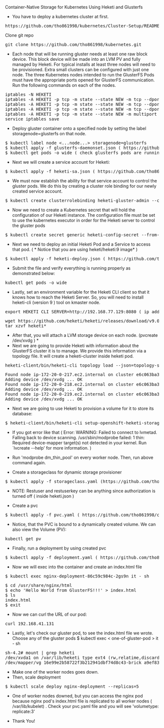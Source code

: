 Container-Native Storage for Kubernetes Using Heketi and Glusterfs
* You have to deploy a kubernetes cluster at first.
<pre>
https://github.com/tho861998/kubernetes/Cluster-Setup/README.md
</pre>
Clone git repo
<pre>
git clone https://github.com/tho861998/kubernetes.git
</pre>
* Each node that will be running gluster needs at least one raw block device. This block device will be made into an LVM PV and fully managed by Heketi. For typical installs at least three nodes will need to be provisioned. Extra small clusters can be configured with just one node. The three Kubernetes nodes intended to run the GlusterFS Pods must have the appropriate ports opened for GlusterFS communication. Run the following commands on each of the nodes.
<pre>
iptables -N HEKETI
iptables -A HEKETI -p tcp -m state --state NEW -m tcp --dport 24007 -j ACCEPT
iptables -A HEKETI -p tcp -m state --state NEW -m tcp --dport 24008 -j ACCEPT
iptables -A HEKETI -p tcp -m state --state NEW -m tcp --dport 2222 -j ACCEPT
iptables -A HEKETI -p tcp -m state --state NEW -m multiport --dports 49152:49251 -j ACCEPT
service iptables save
</pre>
* Deploy gluster container onto a specified node by setting the label storagenode=glusterfs on that node.
<pre>
$ kubectl label node <...node...> storagenode=glusterfs
$ kubectl apply -f glusterfs-daemonset.json ( https://github.com/tho861998/containerize-storage-kubernetes-heketi/blob/main/glusterfs-daemonset.json )
$ kubectl get pods -o wide ( check glusterfs pods are running or not )
</pre>
* Next we will create a service account for Heketi:
<pre>
$ kubectl apply -f heketi-sa.json ( https://github.com/tho861998/containerize-storage-kubernetes-heketi/blob/main/heketi-sa.json )
</pre>
* We must now establish the ability for that service account to control the gluster pods. We do this by creating a cluster role binding for our newly created service account.
<pre>
$ kubectl create clusterrolebinding heketi-gluster-admin --clusterrole=edit --serviceaccount=default:heketi-service-account
</pre>
* Now we need to create a Kubernetes secret that will hold the configuration of our Heketi instance. The configuration file must be set to use the kubernetes executor in order for the Heketi server to control the gluster pods
<pre>
$ kubectl create secret generic heketi-config-secret --from-file=./heketi.json ( https://github.com/tho861998/containerize-storage-kubernetes-heketi/blob/main/heketi.json )
</pre>
* Next we need to deploy an initial Heketi Pod and a Service to access that pod. ( * Notice that you are using heketi/heketi:9 image* )
<pre>
$ kubectl apply -f heketi-deploy.json ( https://github.com/tho861998/containerize-storage-kubernetes-heketi/blob/main/heketi-deploy.json )
</pre>
* Submit the file and verify everything is running properly as demonstrated below:
<pre>
kubectl get pods -o wide
</pre>
* Lastly, set an environment variable for the Heketi CLI client so that it knows how to reach the Heketi Server. So, you will need to install heketi-cli (version 9 ) tool on kmaster node.
<pre>
export HEKETI_CLI_SERVER=http://192.168.77.129:8080 ( ip address is pod/deploy-heketi-584757cc46-c95nb )
</pre>
<pre>
wget https://github.com/heketi/heketi/releases/download/v9.0.0/heketi-client-v9.0.0.linux.amd64.tar.gz
tar xzvf heketi*
</pre>
* After that, you will attach a LVM storage device on each node. (pvcreate /dev/xvdg ) *
* Next we are going to provide Heketi with information about the GlusterFS cluster it is to manage. We provide this information via a topology file. It will create a heketi-cluster inside heketi pod.
<pre>
heketi-client/bin/heketi-cli topology load --json=topology-sample.json ( https://github.com/tho861998/containerize-storage-kubernetes-heketi/blob/main/topology-sample.json )
</pre>
<pre>
Found node ip-172-20-0-217.ec2.internal on cluster e6c063ba398f8e9c88a6ed720dc07dd2
Adding device /dev/xvdg ... OK
Found node ip-172-20-0-218.ec2.internal on cluster e6c063ba398f8e9c88a6ed720dc07dd2
Adding device /dev/xvdg ... OK
Found node ip-172-20-0-219.ec2.internal on cluster e6c063ba398f8e9c88a6ed720dc07dd2
Adding device /dev/xvdg ... OK
</pre>
* Next we are going to use Heketi to provision a volume for it to store its database:
<pre>
$ heketi-client/bin/heketi-cli setup-openshift-heketi-storage
</pre>
* If you got error like that ( Error: WARNING: Failed to connect to lvmetad. Falling back to device scanning.
/usr/sbin/modprobe failed: 1
thin: Required device-mapper target(s) not detected in your kernel.
Run `lvcreate --help' for more information. )

* Run 'modprobe dm_thin_pool' on every worker node. Then, run above command again.

* Create a storageclass for dynamic storage provisioner
<pre>
$ kubectl apply -f storageclass.yaml (https://github.com/tho861998/containerize-storage-kubernetes-heketi/blob/main/storageclass.yaml )
</pre>
* NOTE: Restuser and restuserkey can be anything since authorization is turned off ( inside heketi.json )

* Create a pvc
<pre>
$ kubectl apply -f pvc.yaml ( https://github.com/tho861998/containerize-storage-kubernetes-heketi/blob/main/pvc.yaml )
</pre>
* Notice, that the PVC is bound to a dynamically created volume. We can also view the Volume (PV):
<pre>
kubectl get pv
</pre>
* Finally, run a deployment by using created pvc
<pre>
$ kubectl apply -f deployment.yaml ( https://github.com/tho861998/containerize-storage-kubernetes-heketi/blob/main/deployment.yaml )
</pre>

* Now we will exec into the container and create an index.html file
<pre>
$ kubectl exec nginx-deployment-86c59c984c-2gs9n it - sh
</pre>
<pre>
$ cd /usr/share/nginx/html
$ echo 'Hello World from GlusterFS!!!' > index.html
$ ls
index.html
$ exit
</pre>
* Now we can curl the URL of our pod:
<pre>
curl 192.168.41.131
</pre>
* Lastly, let's check our gluster pod, to see the index.html file we wrote. Choose any of the gluster pods
$ kubectl exec < one-of-gluster-pod > it - sh
<pre>
sh-4.2# mount | grep heketi
/dev/xvda1 on /var/lib/heketi type ext4 (rw,relatime,discard)
/dev/mapper/vg_16e99e2b58722f3b212941dbf74d8c43-brick_a9ef831b809d8947ed0ba3faedc0fa58 on /var/lib/heketi/mounts/vg_16e99e2b58722f3b212941dbf74d8c43/brick_a9ef831b809d8947ed0ba3faedc0fa58 type xfs (rw,noatime,nouuid,attr2,inode64,logbufs=8,logbsize=128k,sunit=256,swidth=512,noquota)
</pre>
* Make one of the worker nodes goes down.
* Then, scale deployment
<pre>
$ kubectl scale deploy nginx-deployment --replicas=5
</pre>
* One of worker nodes downed, but you can access the nginx pod because nginx pod's index.html file is replicated to all worker nodes ( /var/lib/kubelet) . Check your pvc.yaml file and you will see 'volumetype: replicate:3'

* Thank You!

